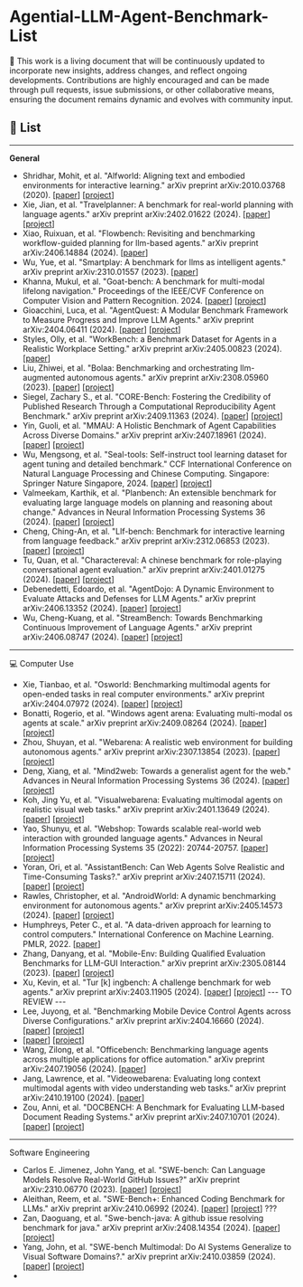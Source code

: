 # Agential-LLM-Agent-Benchmark-List

🤗 This work is a living document that will be continuously updated to incorporate new insights, address changes, and reflect ongoing developments. Contributions are highly encouraged and can be made through pull requests, issue submissions, or other collaborative means, ensuring the document remains dynamic and evolves with community input.

## 📖 List
---

**General**
 - Shridhar, Mohit, et al. "Alfworld: Aligning text and embodied environments for interactive learning." arXiv preprint arXiv:2010.03768 (2020). [[paper](https://arxiv.org/abs/2010.03768)] [[project](https://alfworld.github.io)]
 - Xie, Jian, et al. "Travelplanner: A benchmark for real-world planning with language agents." arXiv preprint arXiv:2402.01622 (2024). [[paper](https://arxiv.org/abs/2402.01622)] [[project](https://osu-nlp-group.github.io/TravelPlanner/)]
 - Xiao, Ruixuan, et al. "Flowbench: Revisiting and benchmarking workflow-guided planning for llm-based agents." arXiv preprint arXiv:2406.14884 (2024). [[paper](https://arxiv.org/abs/2406.14884)]
 - Wu, Yue, et al. "Smartplay: A benchmark for llms as intelligent agents." arXiv preprint arXiv:2310.01557 (2023). [[paper](https://arxiv.org/abs/2310.01557)]
 - Khanna, Mukul, et al. "Goat-bench: A benchmark for multi-modal lifelong navigation." Proceedings of the IEEE/CVF Conference on Computer Vision and Pattern Recognition. 2024. [[paper](https://openaccess.thecvf.com/content/CVPR2024/html/Khanna_GOAT-Bench_A_Benchmark_for_Multi-Modal_Lifelong_Navigation_CVPR_2024_paper.html)] [[project](https://mukulkhanna.github.io/goat-bench/)]
 - Gioacchini, Luca, et al. "AgentQuest: A Modular Benchmark Framework to Measure Progress and Improve LLM Agents." arXiv preprint arXiv:2404.06411 (2024). [[paper](https://arxiv.org/abs/2404.06411)] [[project](https://github.com/nec-research/agentquest)]
 - Styles, Olly, et al. "WorkBench: a Benchmark Dataset for Agents in a Realistic Workplace Setting." arXiv preprint arXiv:2405.00823 (2024). [[paper](https://arxiv.org/abs/2405.00823)]
 - Liu, Zhiwei, et al. "Bolaa: Benchmarking and orchestrating llm-augmented autonomous agents." arXiv preprint arXiv:2308.05960 (2023). [[paper](https://arxiv.org/abs/2308.05960)] [[project](https://github.com/salesforce/BOLAA)]
 - Siegel, Zachary S., et al. "CORE-Bench: Fostering the Credibility of Published Research Through a Computational Reproducibility Agent Benchmark." arXiv preprint arXiv:2409.11363 (2024). [[paper](https://arxiv.org/abs/2409.11363)] [[project](https://github.com/siegelz/core-bench?tab=readme-ov-file)]
 - Yin, Guoli, et al. "MMAU: A Holistic Benchmark of Agent Capabilities Across Diverse Domains." arXiv preprint arXiv:2407.18961 (2024). [[paper](https://arxiv.org/abs/2407.18961)] [[project](https://github.com/apple/axlearn/tree/main/docs/research/mmau)]
 - Wu, Mengsong, et al. "Seal-tools: Self-instruct tool learning dataset for agent tuning and detailed benchmark." CCF International Conference on Natural Language Processing and Chinese Computing. Singapore: Springer Nature Singapore, 2024. [[paper](https://link.springer.com/chapter/10.1007/978-981-97-9434-8_29)] [[project](https://github.com/fairyshine/Seal-Tools)]
- Valmeekam, Karthik, et al. "Planbench: An extensible benchmark for evaluating large language models on planning and reasoning about change." Advances in Neural Information Processing Systems 36 (2024). [[paper](https://proceedings.neurips.cc/paper_files/paper/2023/hash/7a92bcdede88c7afd108072faf5485c8-Abstract-Datasets_and_Benchmarks.html)] [[project](https://github.com/karthikv792/LLMs-Planning)]
- Cheng, Ching-An, et al. "Llf-bench: Benchmark for interactive learning from language feedback." arXiv preprint arXiv:2312.06853 (2023). [[paper](https://arxiv.org/abs/2312.06853)] [[project](https://github.com/microsoft/LLF-Bench)]
- Tu, Quan, et al. "Charactereval: A chinese benchmark for role-playing conversational agent evaluation." arXiv preprint arXiv:2401.01275 (2024). [[paper](https://arxiv.org/abs/2401.01275)] [[project](https://github.com/morecry/CharacterEval)]
- Debenedetti, Edoardo, et al. "AgentDojo: A Dynamic Environment to Evaluate Attacks and Defenses for LLM Agents." arXiv preprint arXiv:2406.13352 (2024). [[paper](https://arxiv.org/abs/2406.13352)] [[project](https://github.com/ethz-spylab/agentdojo)]
- Wu, Cheng-Kuang, et al. "StreamBench: Towards Benchmarking Continuous Improvement of Language Agents." arXiv preprint arXiv:2406.08747 (2024). [[paper](https://arxiv.org/abs/2406.08747)] [[project](https://github.com/stream-bench/stream-bench)]

---
💻 Computer Use
 - Xie, Tianbao, et al. "Osworld: Benchmarking multimodal agents for open-ended tasks in real computer environments." arXiv preprint arXiv:2404.07972 (2024). [[paper](https://arxiv.org/abs/2404.07972)] [[project](https://os-world.github.io)]
 - Bonatti, Rogerio, et al. "Windows agent arena: Evaluating multi-modal os agents at scale." arXiv preprint arXiv:2409.08264 (2024). [[paper](https://arxiv.org/abs/2409.08264)] [[project](https://microsoft.github.io/WindowsAgentArena/)]
 - Zhou, Shuyan, et al. "Webarena: A realistic web environment for building autonomous agents." arXiv preprint arXiv:2307.13854 (2023). [[paper](https://arxiv.org/abs/2307.13854)] [[project](https://webarena.dev)]
 - Deng, Xiang, et al. "Mind2web: Towards a generalist agent for the web." Advances in Neural Information Processing Systems 36 (2024). [[paper](https://proceedings.neurips.cc/paper_files/paper/2023/hash/5950bf290a1570ea401bf98882128160-Abstract-Datasets_and_Benchmarks.html)] [[project](https://osu-nlp-group.github.io/Mind2Web/)]
 - Koh, Jing Yu, et al. "Visualwebarena: Evaluating multimodal agents on realistic visual web tasks." arXiv preprint arXiv:2401.13649 (2024). [[paper](https://arxiv.org/abs/2401.13649)] [[project](https://jykoh.com/vwa)]
 - Yao, Shunyu, et al. "Webshop: Towards scalable real-world web interaction with grounded language agents." Advances in Neural Information Processing Systems 35 (2022): 20744-20757. [[paper](https://proceedings.neurips.cc/paper_files/paper/2022/hash/82ad13ec01f9fe44c01cb91814fd7b8c-Abstract-Conference.html)] [[project](https://webshop-pnlp.github.io)]
 - Yoran, Ori, et al. "AssistantBench: Can Web Agents Solve Realistic and Time-Consuming Tasks?." arXiv preprint arXiv:2407.15711 (2024). [[paper](https://arxiv.org/abs/2407.15711)] [[project](https://assistantbench.github.io)]
 - Rawles, Christopher, et al. "AndroidWorld: A dynamic benchmarking environment for autonomous agents." arXiv preprint arXiv:2405.14573 (2024). [[paper](https://arxiv.org/abs/2405.14573)] [[project](https://google-research.github.io/android_world/)]
 - Humphreys, Peter C., et al. "A data-driven approach for learning to control computers." International Conference on Machine Learning. PMLR, 2022. [[paper](https://arxiv.org/pdf/2202.08137)]
 - Zhang, Danyang, et al. "Mobile-Env: Building Qualified Evaluation Benchmarks for LLM-GUI Interaction." arXiv preprint arXiv:2305.08144 (2023). [[paper](https://rhythmcao.github.io/publication/2024-mobile-env/2024-mobile-env.pdf)] [[project](https://github.com/X-LANCE/Mobile-Env)]
 - Xu, Kevin, et al. "Tur [k] ingbench: A challenge benchmark for web agents." arXiv preprint arXiv:2403.11905 (2024). [[paper](https://arxiv.org/abs/2403.11905)] [[project](https://github.com/JHU-CLSP/turking-bench)] --- TO REVIEW ---
 - Lee, Juyong, et al. "Benchmarking Mobile Device Control Agents across Diverse Configurations." arXiv preprint arXiv:2404.16660 (2024). [[paper](https://arxiv.org/abs/2404.16660)] [[project](https://b-moca.github.io)]
 - [[paper]()] [[project]()]
 - Wang, Zilong, et al. "Officebench: Benchmarking language agents across multiple applications for office automation." arXiv preprint arXiv:2407.19056 (2024). [[paper](https://arxiv.org/abs/2407.19056)]
 - Jang, Lawrence, et al. "Videowebarena: Evaluating long context multimodal agents with video understanding web tasks." arXiv preprint arXiv:2410.19100 (2024). [[paper](https://arxiv.org/abs/2410.19100)]
 - Zou, Anni, et al. "DOCBENCH: A Benchmark for Evaluating LLM-based Document Reading Systems." arXiv preprint arXiv:2407.10701 (2024). [[paper](https://arxiv.org/abs/2407.10701)] [[project](https://github.com/Anni-Zou/DocBench)]


---
Software Engineering
- Carlos E. Jimenez, John Yang, et al. "SWE-bench: Can Language Models Resolve Real-World GitHub Issues?" arXiv preprint arXiv:2310.06770 (2023). [[paper](https://arxiv.org/abs/2310.06770)] [[project](https://github.com/swe-bench/SWE-bench)]
- Aleithan, Reem, et al. "SWE-Bench+: Enhanced Coding Benchmark for LLMs." arXiv preprint arXiv:2410.06992 (2024). [[paper](https://arxiv.org/abs/2410.06992)] [[project](https://github.com/swe-bench/SWE-bench)] ???
- Zan, Daoguang, et al. "Swe-bench-java: A github issue resolving benchmark for java." arXiv preprint arXiv:2408.14354 (2024). [[paper](https://arxiv.org/abs/2408.14354)] [[project](https://github.com/multi-swe-bench/multi-swe-bench-env)]
- Yang, John, et al. "SWE-bench Multimodal: Do AI Systems Generalize to Visual Software Domains?." arXiv preprint arXiv:2410.03859 (2024). [[paper](https://arxiv.org/abs/2410.03859)] [[project]([https://multi-swe-bench.github.io/#/](https://huggingface.co/datasets/princeton-nlp/SWE-bench_Multimodal))]
- 
